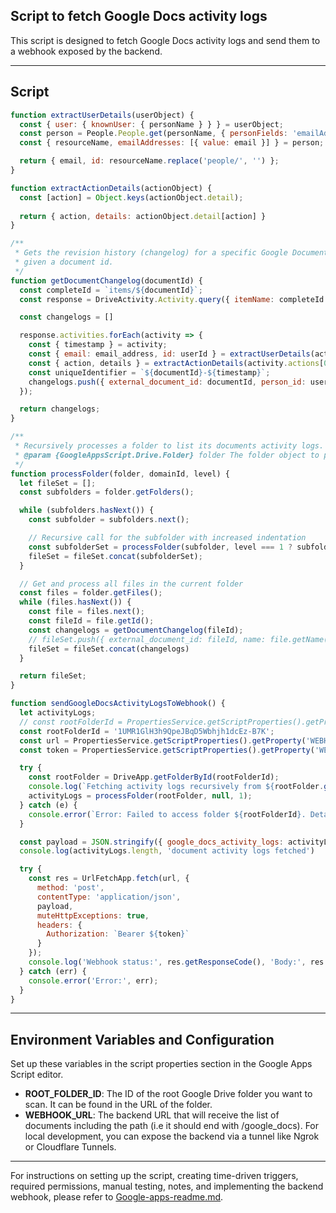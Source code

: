 ## Script to fetch Google Docs activity logs

This script is designed to fetch Google Docs activity logs and send them to a webhook exposed by the backend.

---

## Script

```javascript
function extractUserDetails(userObject) {
  const { user: { knownUser: { personName } } } = userObject;
  const person = People.People.get(personName, { personFields: 'emailAddresses' });
  const { resourceName, emailAddresses: [{ value: email }] } = person;

  return { email, id: resourceName.replace('people/', '') };
}

function extractActionDetails(actionObject) {
  const [action] = Object.keys(actionObject.detail);
  
  return { action, details: actionObject.detail[action] }
}

/**
 * Gets the revision history (changelog) for a specific Google Document.
 * given a document id.
 */
function getDocumentChangelog(documentId) {
  const completeId = `items/${documentId}`;
  const response = DriveActivity.Activity.query({ itemName: completeId });

  const changelogs = []

  response.activities.forEach(activity => {
    const { timestamp } = activity;
    const { email: email_address, id: userId } = extractUserDetails(activity.actors[0]);
    const { action, details } = extractActionDetails(activity.actions[0]);
    const uniqueIdentifier = `${documentId}-${timestamp}`;
    changelogs.push({ external_document_id: documentId, person_id: userId, unique_identifier: uniqueIdentifier, email_address, action, details, timestamp })
  });

  return changelogs;
}

/**
 * Recursively processes a folder to list its documents activity logs.
 * @param {GoogleAppsScript.Drive.Folder} folder The folder object to process.
 */
function processFolder(folder, domainId, level) {
  let fileSet = [];
  const subfolders = folder.getFolders();

  while (subfolders.hasNext()) {
    const subfolder = subfolders.next();

    // Recursive call for the subfolder with increased indentation
    const subfolderSet = processFolder(subfolder, level === 1 ? subfolder.getName() : domainId, level + 1);
    fileSet = fileSet.concat(subfolderSet);
  }

  // Get and process all files in the current folder
  const files = folder.getFiles();
  while (files.hasNext()) {
    const file = files.next();
    const fileId = file.getId();
    const changelogs = getDocumentChangelog(fileId);
    // fileSet.push({ external_document_id: fileId, name: file.getName(), domain_id: domainId });
    fileSet = fileSet.concat(changelogs)
  }

  return fileSet;
}

function sendGoogleDocsActivityLogsToWebhook() {
  let activityLogs;
  // const rootFolderId = PropertiesService.getScriptProperties().getProperty('ROOT_FOLDER_ID');
  const rootFolderId = '1UMR1GlH3h9QpeJBqD5Wbhjh1dcEz-B7K';
  const url = PropertiesService.getScriptProperties().getProperty('WEBHOOK_URL');
  const token = PropertiesService.getScriptProperties().getProperty('WEBHOOK_TOKEN');

  try {
    const rootFolder = DriveApp.getFolderById(rootFolderId);
    console.log(`Fetching activity logs recursively from ${rootFolder.getName()}...`);
    activityLogs = processFolder(rootFolder, null, 1);
  } catch (e) {
    console.error(`Error: Failed to access folder ${rootFolderId}. Details: ${e.message}`);
  }

  const payload = JSON.stringify({ google_docs_activity_logs: activityLogs });
  console.log(activityLogs.length, 'document activity logs fetched')

  try {
    const res = UrlFetchApp.fetch(url, {
      method: 'post',
      contentType: 'application/json',
      payload,
      muteHttpExceptions: true,
      headers: {
        Authorization: `Bearer ${token}`
      }
    });
    console.log('Webhook status:', res.getResponseCode(), 'Body:', res.getContentText());
  } catch (err) {
    console.error('Error:', err);
  }
}
```

---

## Environment Variables and Configuration

Set up these variables in the script properties section in the Google Apps Script editor.

- **ROOT_FOLDER_ID**: The ID of the root Google Drive folder you want to scan. It can be found in the URL of the folder.
- **WEBHOOK_URL**: The backend URL that will receive the list of documents including the path (i.e it should end with /google_docs). For local development, you can expose the backend via a tunnel like Ngrok or Cloudflare Tunnels.

---

For instructions on setting up the script, creating time-driven triggers, required permissions, manual testing, notes, and implementing the backend webhook, please refer to [Google-apps-readme.md](./Google-apps-readme.md).
